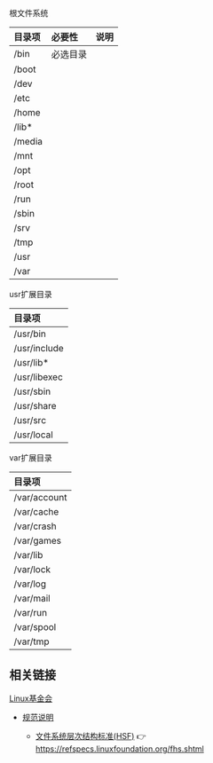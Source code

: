 根文件系统



| 目录项 |必要性 | 说明 |
|:--- |:--- |:--- |
| /bin  | 必选目录 |
| /boot | 
| /dev  |
| /etc  |
| /home |
| /lib*  |
| /media |
| /mnt |
| /opt |
| /root |
| /run |
| /sbin |
| /srv |
| /tmp |
| /usr |
| /var |


usr扩展目录

| 目录项 |
|:---- |
| /usr/bin |
| /usr/include |
| /usr/lib* |
| /usr/libexec |
| /usr/sbin |
| /usr/share |
| /usr/src |
| /usr/local |

var扩展目录

| 目录项 |
|:---- |
| /var/account |
| /var/cache |
| /var/crash |
| /var/games |
| /var/lib |
| /var/lock |
| /var/log |
| /var/mail |
| /var/run |
| /var/spool |
| /var/tmp |




## 相关链接

[Linux基金会](https://www.linuxfoundation.org/)

 * [规范说明](https://refspecs.linuxfoundation.org/)

    - [文件系统层次结构标准(HSF)](https://refspecs.linuxfoundation.org/fhs.shtml)
      👉 <https://refspecs.linuxfoundation.org/fhs.shtml>